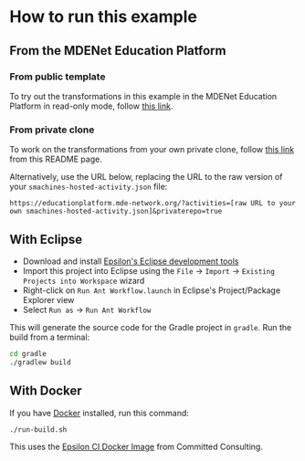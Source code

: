 # How to run this example

## From the MDENet Education Platform

### From public template

To try out the transformations in this example in the MDENet Education Platform in read-only mode, follow [this link](https://educationplatform.mde-network.org/?activities=https://raw.githubusercontent.com/agarciadom/mdenet-mde-ci-tutorial/main/smachines-hosted-activity.json).

### From private clone

To work on the transformations from your own private clone, follow [this link](https://educationplatform.mde-network.org/?activitiesFromReferrer=/main/smachines-hosted-activity.json&privaterepo=true) from this README page.

Alternatively, use the URL below, replacing the URL to the raw version of your `smachines-hosted-activity.json` file:

```
https://educationplatform.mde-network.org/?activities=[raw URL to your own smachines-hosted-activity.json]&privaterepo=true
```

## With Eclipse

- Download and install [Epsilon's Eclipse development tools](https://eclipse.org/epsilon/download)
- Import this project into Eclipse using the `File` -> `Import` -> `Existing Projects into Workspace` wizard
- Right-click on `Run Ant Workflow.launch` in Eclipse's Project/Package Explorer view
- Select `Run as` -> `Run Ant Workflow`

This will generate the source code for the Gradle project in `gradle`.
Run the build from a terminal:

```sh
cd gradle
./gradlew build
```

## With Docker

If you have [Docker](https://docs.docker.com/engine/install/) installed, run this command:

```shell
./run-build.sh
```

This uses the [Epsilon CI Docker Image](https://gitlab.com/committed-consulting/mde-devops/epsilon-ci-container) from Committed Consulting.
